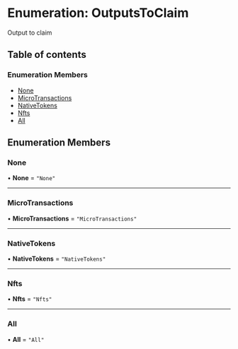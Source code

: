 # Enumeration: OutputsToClaim

Output to claim

## Table of contents

### Enumeration Members

- [None](OutputsToClaim.md#none)
- [MicroTransactions](OutputsToClaim.md#microtransactions)
- [NativeTokens](OutputsToClaim.md#nativetokens)
- [Nfts](OutputsToClaim.md#nfts)
- [All](OutputsToClaim.md#all)

## Enumeration Members

### None

• **None** = ``"None"``

___

### MicroTransactions

• **MicroTransactions** = ``"MicroTransactions"``

___

### NativeTokens

• **NativeTokens** = ``"NativeTokens"``

___

### Nfts

• **Nfts** = ``"Nfts"``

___

### All

• **All** = ``"All"``
